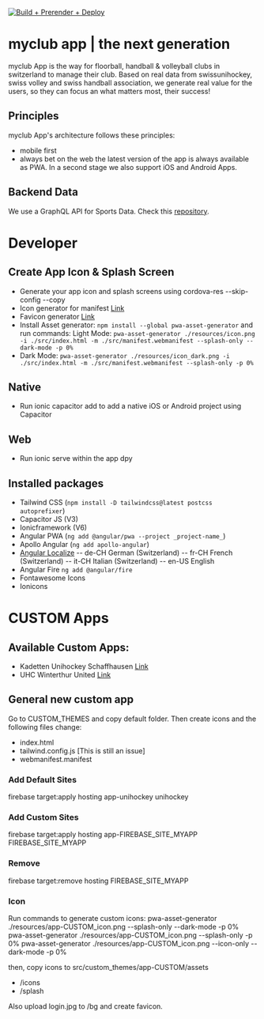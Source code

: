 [![Build + Prerender + Deploy](https://github.com/myclubapp/app/actions/workflows/main.yml/badge.svg)](https://github.com/myclubapp/app/actions/workflows/main.yml)

# myclub app | the next generation
myclub App is the way for floorball, handball & volleyball clubs in switzerland to manage their club. Based on real data from swissunihockey, swiss volley and swiss handball association, we generate real value for the users, so they can focus an what matters most, their success!

## Principles
myclub App's architecture follows these principles:
- mobile first
- always bet on the web
the latest version of the app is always available as PWA. In a second stage we also support iOS and Android Apps.

## Backend Data
We use a GraphQL API for Sports Data. Check this [repository](https://github.com/myclubapp/backend).

# Developer
## Create App Icon & Splash Screen
- Generate your app icon and splash screens using cordova-res --skip-config --copy
- Icon generator for manifest [Link](https://manifest-gen.netlify.app/)
- Favicon generator [Link](https://www.hoststar.ch/de/tools/favicon-generator)
- Install Asset generator: ``npm install --global pwa-asset-generator`` and run commands: 
Light Mode: ``pwa-asset-generator ./resources/icon.png -i ./src/index.html -m ./src/manifest.webmanifest --splash-only --dark-mode -p 0% ``
- Dark Mode: ``pwa-asset-generator ./resources/icon_dark.png -i ./src/index.html -m ./src/manifest.webmanifest --splash-only -p 0%  ``

## Native
- Run ionic capacitor add to add a native iOS or Android project using Capacitor

## Web
- Run ionic serve within the app dpy

## Installed packages
- Tailwind CSS (``npm install -D tailwindcss@latest postcss autoprefixer``)
- Capacitor JS (V3)
- Ionicframework (V6)
- Angular PWA (``ng add @angular/pwa --project _project-name_``)
- Apollo Angular (``ng add apollo-angular``)
- [Angular Localize](https://angular.io/guide/i18n-common-locale-id) 
-- de-CH 	German (Switzerland)
-- fr-CH 	French (Switzerland)
-- it-CH    Italian (Switzerland)
-- en-US    English
- Angular Fire ``ng add @angular/fire``
- Fontawesome Icons
- Ionicons


# CUSTOM Apps

## Available Custom Apps: 
- Kadetten Unihockey Schaffhausen [Link](https://kadetten-unihockey.web.app)
- UHC Winterthur United [Link](https://uhc-win-u.web.app)

## General new custom app
Go to CUSTOM_THEMES and copy default folder. Then create icons and the following files change: 
- index.html
- tailwind.config.js [This is still an issue]
- webmanifest.manifest

### Add Default Sites
firebase target:apply hosting app-unihockey unihockey

### Add Custom Sites
firebase target:apply hosting app-FIREBASE_SITE_MYAPP FIREBASE_SITE_MYAPP

### Remove
firebase target:remove hosting FIREBASE_SITE_MYAPP

### Icon
Run commands to generate custom icons: 
pwa-asset-generator ./resources/app-CUSTOM_icon.png --splash-only --dark-mode -p 0%
pwa-asset-generator ./resources/app-CUSTOM_icon.png  --splash-only -p 0%
pwa-asset-generator ./resources/app-CUSTOM_icon.png  --icon-only --dark-mode -p 0%

then, copy icons to src/custom_themes/app-CUSTOM/assets
- /icons
- /splash

Also upload login.jpg to /bg and create favicon.
